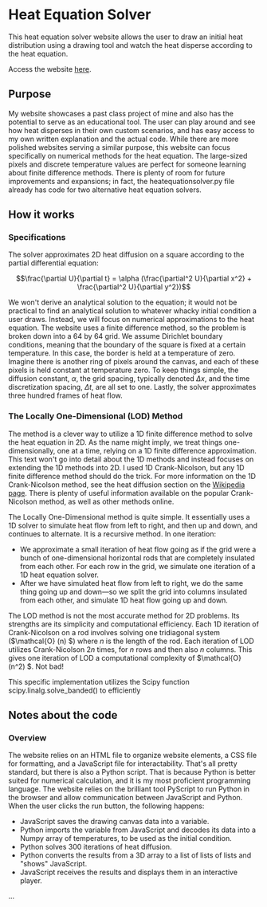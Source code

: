 # Heat Equation Solver

This heat equation solver website allows the user to draw an initial heat distribution using a drawing tool and watch the heat disperse according to the heat equation. 

Access the website [here](https://lucaspavlicek.github.io/heat_equation_solver/).

## Purpose
My website showcases a past class project of mine and also has the potential to serve as an educational tool. The user can play around and see how heat disperses in their own custom scenarios, and has easy access to my own written explanation and the actual code. While there are more polished websites serving a similar purpose, this website can focus specifically on numerical methods for the heat equation. The large-sized pixels and discrete temperature values are perfect for someone learning about finite difference methods. There is plenty of room for future improvements and expansions; in fact, the heatequationsolver.py file already has code for two alternative heat equation solvers.

## How it works
### Specifications
The solver approximates 2D heat diffusion on a square according to the partial differential equation:

$$\frac{\partial U}{\partial t} = \alpha (\frac{\partial^2 U}{\partial x^2} + \frac{\partial^2 U}{\partial y^2})$$

We won't derive an analytical solution to the equation; it would not be practical to find an analytical solution to whatever whacky initial condition a user draws. Instead, we will focus on numerical approximations to the heat equation. The website uses a finite difference method, so the problem is broken down into a 64 by 64 grid. We assume Dirichlet boundary conditions, meaning that the boundary of the square is fixed at a certain temperature. In this case, the border is held at a temperature of zero. Imagine there is another ring of pixels around the canvas, and each of these pixels is held constant at temperature zero. To keep things simple, the diffusion constant, $\alpha$, the grid spacing, typically denoted $\Delta x$, and the time discretization spacing, $\Delta t$, are all set to one. Lastly, the solver approximates three hundred frames of heat flow.

### The Locally One-Dimensional (LOD) Method
The method is a clever way to utilize a 1D finite difference method to solve the heat equation in 2D. As the name might imply, we treat things one-dimensionally, one at a time, relying on a 1D finite difference approximation. This text won't go into detail about the 1D methods and instead focuses on extending the 1D methods into 2D. I used 1D Crank-Nicolson, but any 1D finite difference method should do the trick. For more information on the 1D Crank-Nicolson method, see the heat diffusion section on the [Wikipedia page](https://en.wikipedia.org/wiki/Crank%E2%80%93Nicolson_method). There is plenty of useful information available on the popular Crank-Nicolson method, as well as other methods online.

The Locally One-Dimensional method is quite simple. It essentially uses a 1D solver to simulate heat flow from left to right, and then up and down, and continues to alternate. It is a recursive method. In one iteration:
- We approximate a small iteration of heat flow going as if the grid were a bunch of one-dimensional horizontal rods that are completely insulated from each other. For each row in the grid, we simulate one iteration of a 1D heat equation solver.
- After we have simulated heat flow from left to right, we do the same thing going up and down—so we split the grid into columns insulated from each other, and simulate 1D heat flow going up and down.

The LOD method is not the most accurate method for 2D problems. Its strengths are its simplicity and computational efficiency. Each 1D iteration of Crank-Nicolson on a rod involves solving one tridiagonal system ($\mathcal{O} (n) $) where $n$ is the length of the rod. Each iteration of LOD utilizes Crank-Nicolson $2n$ times, for $n$ rows and then also $n$ columns. This gives one iteration of LOD a computational complexity of $\mathcal{O} (n^2) $. Not bad!

This specific implementation utilizes the Scipy function scipy.linalg.solve_banded() to efficiently

## Notes about the code
### Overview
The website relies on an HTML file to organize website elements, a CSS file for formatting, and a JavaScript file for interactability. That's all pretty standard, but there is also a Python script. That is because Python is better suited for numerical calculation, and it is my most proficient programming language. The website relies on the brilliant tool PyScript to run Python in the browser and allow communication between JavaScript and Python. When the user clicks the run button, the following happens:
- JavaScript saves the drawing canvas data into a variable.
- Python imports the variable from JavaScript and decodes its data into a Numpy array of temperatures, to be used as the initial condition.
- Python solves 300 iterations of heat diffusion.
- Python converts the results from a 3D array to a list of lists of lists and "shows" JavaScript.
- JavaScript receives the results and displays them in an interactive player.


...


